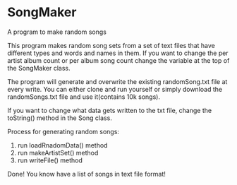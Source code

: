 # SongMaker
A program to make random songs

This program makes random song sets from a set of text files that have different types and words and names in them.
If you want to change the per artist album count or per album song count change the variable at the top of the SongMaker class.

The program will generate and overwrite the existing randomSong.txt file at every write. You can either clone and run yourself or simply
download the randomSongs.txt file and use it(contains 10k songs). 

If you want to change what data gets written to the txt file, change the toString() method in the Song class. 

Process for generating random songs:

1) run loadRnadomData() method
2) run makeArtistSet() method
3) run writeFile() method

Done! You know have a list of songs in text file format!
